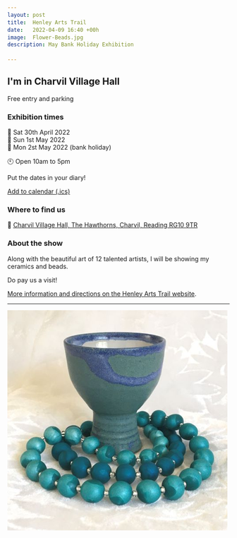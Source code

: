 ```yaml
---
layout: post
title:  Henley Arts Trail
date:   2022-04-09 16:40 +00h
image:  Flower-Beads.jpg
description: May Bank Holiday Exhibition

---
```


## I'm in Charvil Village Hall

Free entry and parking

### Exhibition times

📆 Sat 30th April 2022  
📆 Sun 1st May 2022  
📆 Mon 2st May 2022 (bank holiday)

🕙 Open 10am to 5pm

Put the dates in your diary!

[Add to calendar (.ics)](/calendar/hats.ics)

### Where to find us

📍 [Charvil Village Hall, The Hawthorns, Charvil, Reading RG10 9TR](https://goo.gl/maps/EUwkoS1fJapzpqPHA)

### About the show

Along with the beautiful art of 12 talented artists, I will be showing my ceramics and beads.

Do pay us a visit!

[More information and directions on the Henley Arts Trail website](https://www.henleyartstrail.com/19-twyford-studios.html).

----

![Goblet with beads](/images/Goblet-with-Beads.jpg)
